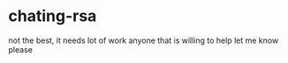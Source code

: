# chating-rsa
not the best, it needs lot of work anyone that is willing to help let me know please 
